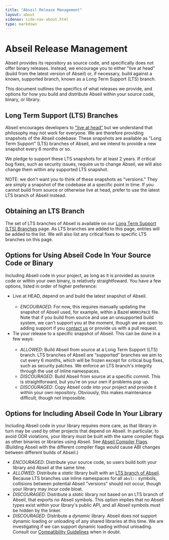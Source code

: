 ```yaml
---
title: "Abseil Release Management"
layout: about
sidenav: side-nav-about.html
type: markdown
---
```


# Abseil Release Management

Abseil provides its repository as source code, and specifically does not offer
binary releases. Instead, we encourage you to either "live at head" (build
from the latest version of Abseil) or, if necessary, build against a known,
supported branch, known as a Long Term Support (LTS) branch.

This document outlines the specifics of what releases we provide, and options
for how you build and distribute Abseil within your source code, binary, or
library.

## Long Term Support (LTS) Branches

Abseil encourages developers to
["live at head"](http://abseil.io/blog/20171004-cppcon-plenary)
but we understand that philosophy may not work for everyone. We are therefore
providing snapshots of the Abseil codebase. These snapshots are available as
"Long Term Support" (LTS) branches of Abseil, and we intend to provide a new
snapshot every 6 months or so.

We pledge to support these LTS snapshots for at least 2 years. If critical bug
fixes, such as security issues, require us to change Abseil, we will also change
them within any supported LTS snapshot.

NOTE: we don't want you to think of these snapshots as "versions." They are
simply a snapshot of the codebase at a specific point in time. If you cannot
build from source or otherwise live at head, prefer to use the latest LTS
branch of Abseil instead.

## Obtaining an LTS Branch

The set of LTS branches of Abseil is available on our
[Long Term Support (LTS) Branches][LTS] page. As LTS branches are added to
this page, entries will be added to the list. We will also list any critical
fixes to specific LTS branches on this page.

## Options for Using Abseil Code In Your Source Code or Binary

Including Abseil code in your project, as long as it is provided as source
code or within your own binary, is relatively straightfoward. You have a few
options, listed in order of higher preference:

* Live at HEAD, depend on and build the latest snapshot of Abseil.<br/><br/>
    * *ENCOURAGED*: For now, this requires manually updating the snapshot of
      Abseil used, for example, within a Bazel `WORKSPACE` file. Note that if
      you build from source and use an unsupported build system, we can't
      support you at the moment, though we are open to adding support if you
      [contact us](mailto:abseil-io@googlegroups.com) or provide us with a pull
      request.
*   Tie your release to a specific snapshot of Abseil. This can be
    done in a few ways:<br/><br/>
    * *ALLOWED*: Build Abseil from source at a Long Term Support (LTS)
      branch. LTS branches of Abseil are “supported” branches we aim to cut
      every 6 months, which will be frozen except for critical bug fixes, such
      as security patches. We enforce an LTS branch's integrity through the use
      of inline namespaces.
    * *DISCOURAGED*: Build Abseil from source at a specific commit. This is
      straightforward, but you’re on your own if problems pop up.
    * *DISCOURAGED*: Copy Abseil code into your project and provide it within
      your own repository. Obviously, this makes maintenance difficult, though
      not impossible.

## Options for Including Abseil Code In Your Library

Including Abseil code in your library requires more care, as that library in
turn may be used by other projects that depend on Abseil. In particular, to
avoid ODR violations, your library must be built with the same compiler flags
as other binaries or libraries using Abseil. See
[Abseil Compiler Flags](/docs/cpp/platforms/compilerflags).
(Building Abseil with the different compiler flags would cause ABI changes
between different builds of Abseil.)

* *ENCOURAGED*: Distribute your source code, so users build both your library
  and Abseil at the same time.
* *ALLOWED*: Distribute a *static* library built with an
  [LTS branch of Abseil][LTS]. Because LTS branches use inline namespaces for
  all `absl::` symbols, collisions between potential Abseil "versions" should
  not occur, though your library may incur code bloat.
* *DISCOURAGED*: Distribute a *static* library not based on an LTS branch of
  Abseil, that exports no Abseil symbols. This option implies that no Abseil
  types exist within your library's public API, and all Abseil symbols must be
  hidden by the linker.
* *DISCOURAGED*: Distribute a *dynamic* library. Abseil does not support dynamic
  loading or unloading of any shared libraries at this time. We are
  investigating if we can support dynamic loading without unloading. Consult
  our [Compatibility Guidelines](compatibility) when in
  doubt.

[LTS]: https://github.com/abseil/abseil-cpp/blob/master/LTS.md
